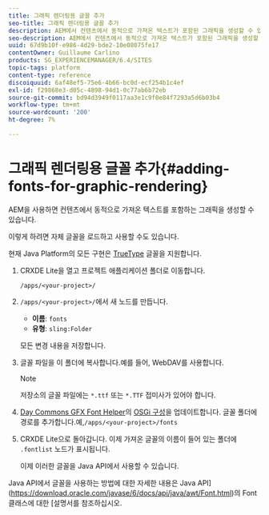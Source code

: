 ```yaml
---
title: 그래픽 렌더링용 글꼴 추가
seo-title: 그래픽 렌더링용 글꼴 추가
description: AEM에서 컨텐츠에서 동적으로 가져온 텍스트가 포함된 그래픽을 생성할 수 있습니다
seo-description: AEM에서 컨텐츠에서 동적으로 가져온 텍스트가 포함된 그래픽을 생성할 수 있습니다
uuid: 67d9b10f-e986-4d29-bde2-10e08075fe17
contentOwner: Guillaume Carlino
products: SG_EXPERIENCEMANAGER/6.4/SITES
topic-tags: platform
content-type: reference
discoiquuid: 6af48ef5-75e6-4b66-bc0d-ecf254b1c4ef
exl-id: f29868e3-d05c-4898-94d1-0c77ab6b72eb
source-git-commit: bd94d3949f0117aa3e1c9f0e84f7293a5d6b03b4
workflow-type: tm+mt
source-wordcount: '200'
ht-degree: 7%

---
```


# 그래픽 렌더링용 글꼴 추가{#adding-fonts-for-graphic-rendering}

AEM을 사용하면 컨텐츠에서 동적으로 가져온 텍스트를 포함하는 그래픽을 생성할 수 있습니다.

이렇게 하려면 자체 글꼴을 로드하고 사용할 수도 있습니다.

현재 Java Platform의 모든 구현은 [TrueType](https://en.wikipedia.org/wiki/Truetype) 글꼴을 지원합니다.

1. CRXDE Lite을 열고 프로젝트 애플리케이션 폴더로 이동합니다.

   `/apps/<your-project>/`

1. `/apps/<your-project>/`에서 새 노드를 만듭니다.

   * **이름**: `fonts`
   * **유형**: `sling:Folder`

   모든 변경 내용을 저장합니다.

1. 글꼴 파일을 이 폴더에 복사합니다.예를 들어, WebDAV를 사용합니다.

   >[!NOTE]
   >
   >저장소의 글꼴 파일에는 `*.ttf` 또는 `*.TTF` 접미사가 있어야 합니다.

1. [Day Commons GFX Font Helper](/help/sites-deploying/osgi-configuration-settings.md)의 [OSGi 구성](/help/sites-deploying/configuring-osgi.md)을 업데이트합니다. 글꼴 폴더에 경로를 추가합니다.예,`/apps/<your-project>/fonts`

1. CRXDE Lite으로 돌아갑니다. 이제 가져온 글꼴의 이름이 들어 있는 폴더에 `.fontlist` 노드가 표시됩니다.

   이제 이러한 글꼴을 Java API에서 사용할 수 있습니다.

Java API에서 글꼴을 사용하는 방법에 대한 자세한 내용은 Java API](https://download.oracle.com/javase/6/docs/api/java/awt/Font.html)의 Font 클래스에 대한 [설명서를 참조하십시오.
